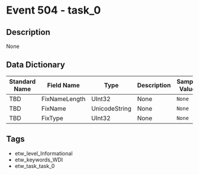 # Event 504 - task_0

## Description
None

## Data Dictionary
|Standard Name|Field Name|Type|Description|Sample Value|
|---|---|---|---|---|
|TBD|FixNameLength|UInt32|None|`None`|
|TBD|FixName|UnicodeString|None|`None`|
|TBD|FixType|UInt32|None|`None`|

## Tags
* etw_level_Informational
* etw_keywords_WDI
* etw_task_task_0